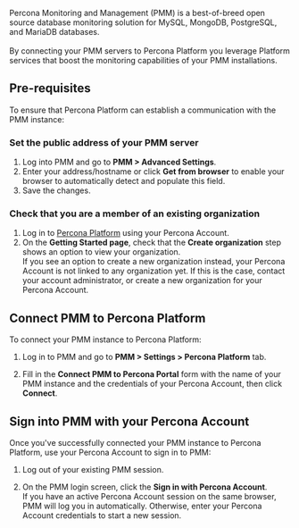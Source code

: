Percona Monitoring and Management (PMM) is a best-of-breed open source database monitoring solution for MySQL, MongoDB, PostgreSQL, and MariaDB databases. <br/> <br/>
By connecting your PMM servers to Percona Platform you leverage Platform services that boost the monitoring capabilities of your PMM installations.

## Pre-requisites
To ensure that Percona Platform can establish a communication with the PMM instance: 

### Set the public address of your PMM server 

1. Log into PMM and go to **PMM > Advanced Settings**.
2. Enter your address/hostname or click **Get from browser** to enable your browser to automatically detect and populate this field.
3. Save the changes.

### Check that you are a member of an existing organization
1. Log in to [Percona Platform](https://portal.percona.com) using your Percona Account.
2. On the **Getting Started page**, check that the **Create organization** step shows an option to view your organization. <br/> 
If you see an option to create a new organization instead, your Percona Account is not linked to any organization yet. If this is the case, contact your account administrator, or create a new organization for your Percona Account.


## Connect PMM to Percona Platform
To connect your PMM instance to Percona Platform:

1. Log in to PMM and go to **PMM > Settings > Percona Platform** tab.

2. Fill in the **Connect PMM to Percona Portal** form with the name of your PMM instance and the credentials of your Percona Account, then click **Connect**.

## Sign into PMM with your Percona Account
Once you've successfully connected your PMM instance to Percona Platform, use your Percona Account to sign in to PMM:

1. Log out of your existing PMM session.

2.  On the PMM login screen, click the **Sign in with Percona Account**. <br/>
 If you have an active Percona Account session on the same browser, PMM will log you in automatically. Otherwise, enter your Percona Account credentials to start a new session.